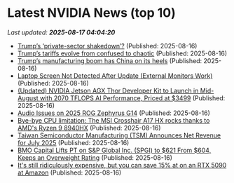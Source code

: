 # Latest NVIDIA News (top 10)
_Last updated: **2025-08-17 04:04:20**_

- [Trump’s ‘private-sector shakedown’?](https://www.americanthinker.com/blog/2025/08/trump_s_private_sector_shakedown.html) (Published: 2025-08-16)
- [Trump’s tariffs evolve from confused to chaotic](https://www.irishtimes.com/business/markets/2025/08/16/trumps-tariffs-turn-from-confused-to-chaotic/) (Published: 2025-08-16)
- [Trump’s manufacturing boom has China on its heels](https://www.americanthinker.com/blog/2025/08/trump_s_manufacturing_boom_has_china_on_its_heels.html) (Published: 2025-08-16)
- [Laptop Screen Not Detected After Update (External Monitors Work)](https://askubuntu.com/questions/1554576/laptop-screen-not-detected-after-update-external-monitors-work) (Published: 2025-08-16)
- [(Updated) NVIDIA Jetson AGX Thor Developer Kit to Launch in Mid-August with 2070 TFLOPS AI Performance, Priced at $3499](https://linuxgizmos.com/updated-nvidia-jetson-agx-thor-developer-kit-to-launch-in-mid-august-with-2070-tflops-ai-performance-priced-at-3499/) (Published: 2025-08-16)
- [Audio Issues on 2025 ROG Zephyrus G14](https://askubuntu.com/questions/1554573/audio-issues-on-2025-rog-zephyrus-g14) (Published: 2025-08-16)
- [Bye-bye CPU limitation: The MSI Crosshair A17 HX rocks thanks to AMD's Ryzen 9 8940HX](https://www.notebookcheck.net/Bye-bye-CPU-limitation-The-MSI-Crosshair-A17-HX-rocks-thanks-to-AMD-s-Ryzen-9-8940HX.1088063.0.html) (Published: 2025-08-16)
- [Taiwan Semiconductor Manufacturing (TSM) Announces Net Revenue for July 2025](https://finance.yahoo.com/news/taiwan-semiconductor-manufacturing-tsm-announces-021309686.html) (Published: 2025-08-16)
- [BMO Capital Lifts PT on S&P Global Inc. (SPGI) to $621 From $604, Keeps an Overweight Rating](https://finance.yahoo.com/news/bmo-capital-lifts-pt-p-014344149.html) (Published: 2025-08-16)
- [It's still ridiculously expensive, but you can save 15% at on an RTX 5090 at Amazon](https://www.rockpapershotgun.com/its-still-ridiculously-expensive-but-you-can-save-15-at-on-an-rtx-5090-at-amazon) (Published: 2025-08-16)
